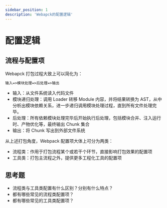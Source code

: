 ```yaml
---
sidebar_position: 1
description: 'Webapck的配置逻辑'
---
```


# 配置逻辑

## 流程与配置项

Webapck 打包过程大致上可以简化为：

```txt
输入=>模块处理=>后处理=>输出
```

- 输入：从文件系统读入代码文件
- 模块递归处理：调用 Loader 转移 Module 内容，并将结果转换为 AST，从中分析出模块依赖关系，进一步递归调用模块处理过程，直到所有文件处理完毕。
- 后处理：所有依赖模块处理完毕后开始执行后处理，包括模块合并、注入运行时、产物优化等，最终输出 Chunk 集合
- 输出：将 Chunk 写出到外部文件系统

从上述打包角度，Webpack 配置项大体上可分为两类：

- 流程类：作用于打包流程某个或若干个环节，直接影响打包效果的配置项
- 工具类：打包主流程之外，提供更多工程化工具的配置项

## 思考题

- 流程类与工具类配置有什么区别？分别有什么特点？
- 都有哪些常见的流程类配置项？
- 都有哪些常见的工具类配置项？
